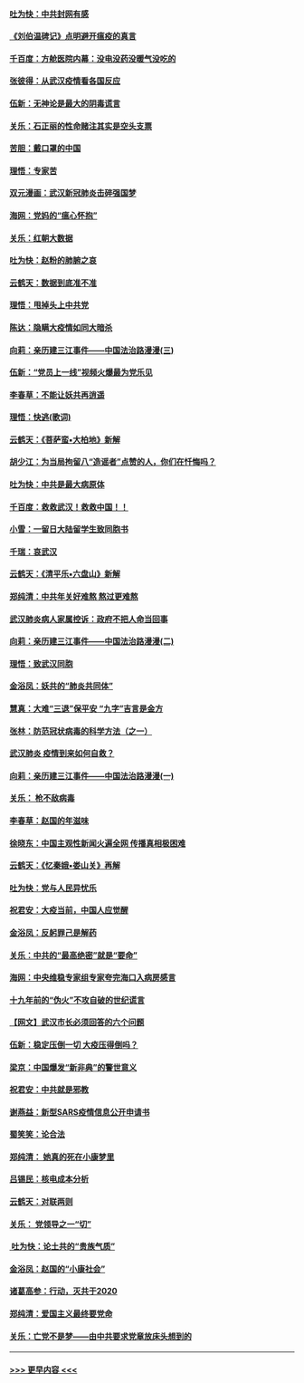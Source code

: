 #### [吐为快：中共封网有感](../pages/nsc993/n11852575.md?t=02081311) 
#### [《刘伯温碑记》点明避开瘟疫的真言](../pages/nsc993/n11852128.md?t=02081311) 
#### [千百度：方舱医院内幕：没电没药没暖气没吃的](../pages/nsc993/n11850211.md?t=02081311) 
#### [张彼得：从武汉疫情看各国反应](../pages/nsc993/n11850102.md?t=02081311) 
#### [伍新：无神论是最大的阴毒谎言](../pages/nsc993/n11846129.md?t=02081311) 
#### [关乐：石正丽的性命赌注其实是空头支票](../pages/nsc993/n11846109.md?t=02081311) 
#### [苦胆：戴口罩的中国](../pages/nsc993/n11845576.md?t=02081311) 
#### [理悟：专家苦](../pages/nsc993/n11845564.md?t=02081311) 
#### [双元漫画：武汉新冠肺炎击碎强国梦](../pages/nsc993/n11843320.md?t=02081311) 
#### [海网：党妈的“瘟心怀抱”](../pages/nsc993/n11840740.md?t=02081311) 
#### [关乐：红朝大数据](../pages/nsc993/n11840675.md?t=02081311) 
#### [吐为快：赵粉的肺腑之哀](../pages/nsc993/n11840618.md?t=02081311) 
#### [云鹤天：数据到底准不准](../pages/nsc993/n11840325.md?t=02081311) 
#### [理悟：甩掉头上中共党](../pages/nsc993/n11838826.md?t=02081311) 
#### [陈达：隐瞒大疫情如同大暗杀](../pages/nsc993/n11838771.md?t=02081311) 
#### [向莉：亲历建三江事件——中国法治路漫漫(三)](../pages/nsc993/n11831825.md?t=02081311) 
#### [伍新：“党员上一线”视频火爆最为党乐见](../pages/nsc993/n11838200.md?t=02081311) 
#### [李春草：不能让妖共再逍遥](../pages/nsc993/n11838102.md?t=02081311) 
#### [理悟：快逃(歌词)](../pages/nsc993/n11838083.md?t=02081311) 
#### [云鹤天：《菩萨蛮▪大柏地》新解](../pages/nsc993/n11838059.md?t=02081311) 
#### [胡少江：为当局拘留八“造谣者”点赞的人，你们在忏悔吗？](../pages/nsc993/n11836801.md?t=02081311) 
#### [吐为快：中共是最大病原体](../pages/nsc993/n11836748.md?t=02081311) 
#### [千百度：救救武汉！救救中国！！](../pages/nsc993/n11836145.md?t=02081311) 
#### [小雪：一留日大陆留学生致同胞书](../pages/nsc993/n11834624.md?t=02081311) 
#### [千瑞：哀武汉](../pages/nsc993/n11833647.md?t=02081311) 
#### [云鹤天：《清平乐▪六盘山》新解](../pages/nsc993/n11833611.md?t=02081311) 
#### [郑纯清：中共年关好难熬 熬过更难熬](../pages/nsc993/n11833489.md?t=02081311) 
#### [武汉肺炎病人家属控诉：政府不把人命当回事](../pages/nsc993/n11833205.md?t=02081311) 
#### [向莉：亲历建三江事件——中国法治路漫漫(二)](../pages/nsc993/n11829102.md?t=02081311) 
#### [理悟：致武汉同胞](../pages/nsc993/n11831522.md?t=02081311) 
#### [金浴凤：妖共的“肺炎共同体”](../pages/nsc993/n11829448.md?t=02081311) 
#### [慧真：大难“三退”保平安 “九字”吉言是金方](../pages/nsc993/n11829501.md?t=02081311) 
#### [张林：防范冠状病毒的科学方法（之一）](../pages/nsc993/n11828618.md?t=02081311) 
#### [武汉肺炎 疫情到来如何自救？](../pages/nsc993/n11827632.md?t=02081311) 
#### [向莉：亲历建三江事件——中国法治路漫漫(一)](../pages/nsc993/n11827190.md?t=02081311) 
#### [关乐： 枪不敌病毒](../pages/nsc993/n11826746.md?t=02081311) 
#### [李春草：赵国的年滋味](../pages/nsc993/n11826321.md?t=02081311) 
#### [徐晓东：中国主观性新闻火遍全网 传播真相极困难](../pages/nsc993/n11826508.md?t=02081311) 
#### [云鹤天：《忆秦娥▪娄山关》再解](../pages/nsc993/n11824682.md?t=02081311) 
#### [吐为快：党与人民异忧乐](../pages/nsc993/n11824660.md?t=02081311) 
#### [祝君安：大疫当前，中国人应觉醒](../pages/nsc993/n11821946.md?t=02081311) 
#### [金浴凤：反躬罪己是解药](../pages/nsc993/n11820280.md?t=02081311) 
#### [关乐：中共的“最高绝密”就是“要命”](../pages/nsc993/n11816946.md?t=02081311) 
#### [海网：中央维稳专家组专家夸完海口入病房感言](../pages/nsc993/n11815138.md?t=02081311) 
#### [十九年前的“伪火”不攻自破的世纪谎言](../pages/nsc993/n11813238.md?t=02081311) 
#### [【网文】武汉市长必须回答的六个问题](../pages/nsc993/n11813848.md?t=02081311) 
#### [伍新：稳定压倒一切 大疫压得倒吗？](../pages/nsc993/n11812634.md?t=02081311) 
#### [梁京：中国爆发“新非典”的警世意义](../pages/nsc993/n11812554.md?t=02081311) 
#### [祝君安：中共就是邪教](../pages/nsc993/n11812431.md?t=02081311) 
#### [谢燕益：新型SARS疫情信息公开申请书](../pages/nsc993/n11808840.md?t=02081311) 
#### [蜀笑笑：论合法](../pages/nsc993/n11808064.md?t=02081311) 
#### [郑纯清： 她真的死在小康梦里](../pages/nsc993/n11806623.md?t=02081311) 
#### [吕锡民：核电成本分析](../pages/nsc993/n11806284.md?t=02081311) 
#### [云鹤天：对联两则](../pages/nsc993/n11805957.md?t=02081311) 
#### [关乐： 党领导之一“切”](../pages/nsc993/n11804505.md?t=02081311) 
#### [ 吐为快：论土共的“贵族气质”](../pages/nsc993/n11804490.md?t=02081311) 
#### [金浴凤：赵国的“小康社会”](../pages/nsc993/n11804452.md?t=02081311) 
#### [诸葛高参：行动，灭共于2020](../pages/nsc993/n11804120.md?t=02081311) 
#### [郑纯清：爱国主义最终要党命](../pages/nsc993/n11802197.md?t=02081311) 
#### [关乐：亡党不是梦——由中共要求党章放床头想到的](../pages/nsc993/n11802156.md?t=02081311) 

----
#### [ >>> 更早内容 <<< ](../indexes/nsc993-earlier.md)

